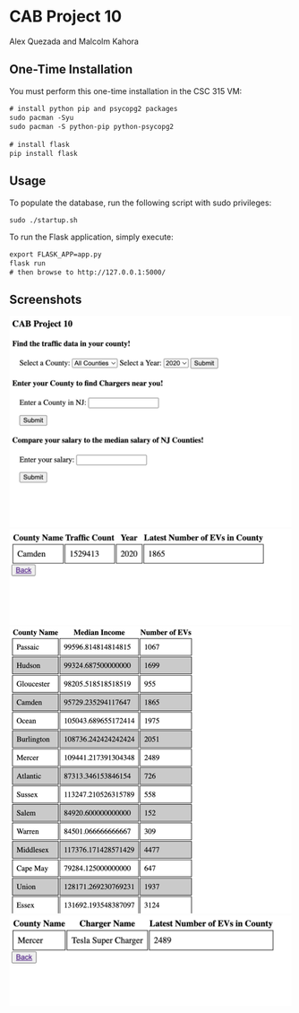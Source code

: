 # CAB Project 10

Alex Quezada and Malcolm Kahora

## One-Time Installation

You must perform this one-time installation in the CSC 315 VM:

```
# install python pip and psycopg2 packages
sudo pacman -Syu
sudo pacman -S python-pip python-psycopg2

# install flask
pip install flask
```

## Usage

To populate the database, run the following script with sudo privileges:

```
sudo ./startup.sh
```

To run the Flask application, simply execute:

```
export FLASK_APP=app.py
flask run
# then browse to http://127.0.0.1:5000/
```

## Screenshots
![Home Page](images/home.png)  
![County Traffic Page](images/county_traffic.png)  
![Compare Median Income Page](images/median_income.png)
![Chargers Near You Page](images/chargers.png)

